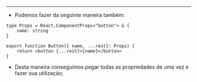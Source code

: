___
- Podemos fazer da seguinte maneira também:
```tsx
type Props = React.ComponentProps<"button"> & {
	name: string
}

export function Button({ name, ...rest}: Props) {
	return <button {...rest}>{name}</button>
}
```
- Desta maneira conseguimos pegar todas as propriedades de uma vez e fazer sua utilização;
